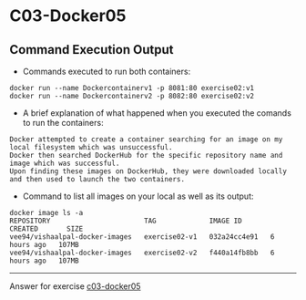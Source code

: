# C03-Docker05

## Command Execution Output
- Commands executed to run both containers:
```
docker run --name Dockercontainerv1 -p 8081:80 exercise02:v1
docker run --name Dockercontainerv2 -p 8082:80 exercise02:v2
```

- A brief explanation of what happened when you executed the comands to run the containers:
```
Docker attempted to create a container searching for an image on my local filesystem which was unsuccessful. 
Docker then searched DockerHub for the specific repository name and image which was successful. 
Upon finding these images on DockerHub, they were downloaded locally and then used to launch the two containers.  
```

- Command to list all images on your local as well as its output:
```
docker image ls -a
REPOSITORY                       TAG             IMAGE ID       CREATED       SIZE
vee94/vishaalpal-docker-images   exercise02-v1   032a24cc4e91   6 hours ago   107MB
vee94/vishaalpal-docker-images   exercise02-v2   f440a14fb8bb   6 hours ago   107MB
```

<!-- Don't change anything below this point-->
<!-- Before commiting, remove both commented lines--> 
***
Answer for exercise [c03-docker05](https://github.com/devopsacademyau/academy/blob/af3225a3436f263164e8daebc6bbd1ef3122b900/classes/03class/exercises/c03-docker05/README.md)


